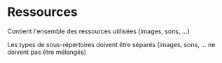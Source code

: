# Ressources
Contient l'ensemble des ressources utilisées (images, sons, ...)

Les types de sous-répertoires doivent être séparés (images, sons, ... ne doivent pas être mélangés)